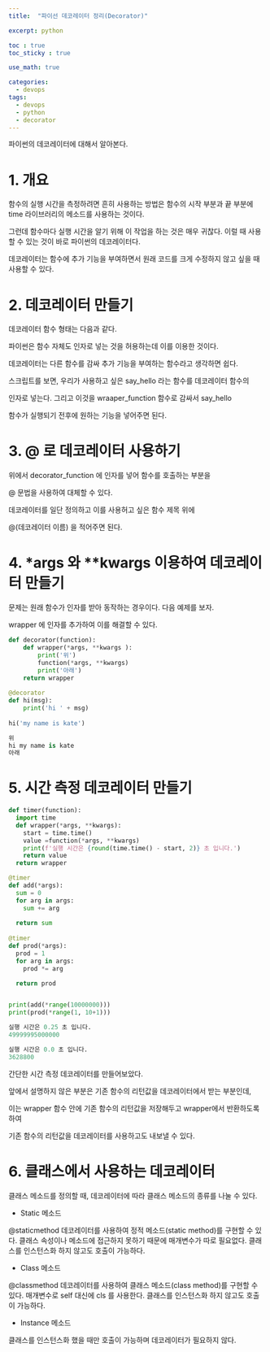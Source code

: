 ```yaml
---
title:  "파이선 데코레이터 정리(Decorator)"

excerpt: python

toc : true
toc_sticky : true  

use_math: true

categories:
  - devops
tags:
  - devops
  - python
  - decorator
---
```


파이썬의 데코레이터에 대해서 알아본다.

# 1. 개요

함수의 실행 시간을 측정하려면 흔히 사용하는 방법은 함수의 시작 부분과 끝 부분에
time 라이브러리의 메소드를 사용하는 것이다.

그런데 함수마다 실행 시간을 알기 위해 이 작업을 하는 것은 매우 귀찮다.
이럴 때 사용할 수 있는 것이 바로 파이썬의 데코레이터다.

데코레이터는 함수에 추가 기능을 부여하면서 원래 코드를 크게 수정하지 않고 싶을 때 사용할 수 있다.

# 2. 데코레이터 만들기

데코레이터 함수 형태는 다음과 같다.

파이썬은 함수 자체도 인자로 넣는 것을 허용하는데 이를 이용한 것이다.

<script src="https://gist.github.com/Sodychoe/dac37247277d00d4b24be15d2e08925b.js"></script>

데코레이터는 다른 함수를 감싸 추가 기능을 부여하는 함수라고 생각하면 쉽다.

스크립트를 보면, 우리가 사용하고 싶은 say_hello 라는 함수를 데코레이터 함수의

인자로 넣는다. 그리고 이것을 wraaper_function 함수로 감싸서 say_hello 

함수가 실행되기 전후에 원하는 기능을 넣어주면 된다.


# 3. @ 로 데코레이터 사용하기

<script src="https://gist.github.com/Sodychoe/1974388ecd29858aff19a6abe95bb76e.js"></script>

위에서 decorator_function 에 인자를 넣어 함수를 호출하는 부분을

@ 문법을 사용하여 대체할 수 있다.

데코레이터를 일단 정의하고 이를 사용허고 싶은 함수 제목 위에

@(데코레이터 이름) 을 적어주면 된다. 

# 4. *args 와 **kwargs 이용하여 데코레이터 만들기

문제는 원래 함수가 인자를 받아 동작하는 경우이다. 다음 예제를 보자.

<script src="https://gist.github.com/Sodychoe/fa66a63f4cc0cd3801f9b8c844a471c5.js"></script>

wrapper 에 인자를 추가하여 이를 해결할 수 있다.

```python
def decorator(function):
    def wrapper(*args, **kwargs ):
        print('위')
        function(*args, **kwargs)
        print('아래')
    return wrapper
    
@decorator
def hi(msg):
    print('hi ' + msg)
    
hi('my name is kate')

위
hi my name is kate
아래
```

# 5. 시간 측정 데코레이터 만들기

```python
def timer(function):
  import time
  def wrapper(*args, **kwargs):
    start = time.time()
    value =function(*args, **kwargs)
    print(f'실행 시간은 {round(time.time() - start, 2)} 초 입니다.')
    return value
  return wrapper

@timer
def add(*args):
  sum = 0
  for arg in args:
    sum += arg
  
  return sum
  
@timer
def prod(*args):
  prod = 1 
  for arg in args:
    prod *= arg 

  return prod


print(add(*range(10000000)))
print(prod(*range(1, 10+1)))

실행 시간은 0.25 초 입니다.
49999995000000

실행 시간은 0.0 초 입니다.
3628800

```

간단한 시간 측정 데코레이터를 만들어보았다.

앞에서 설명하지 않은 부분은 기존 함수의 리턴값을 데코레이터에서 받는 부분인데, 

이는 wrapper 함수 안에 기존 함수의 리턴값을 저장해두고 wrapper에서 반환하도록 하여 

기존 함수의 리턴값을 데코레이터를
사용하고도 내보낼 수 있다.

# 6. 클래스에서 사용하는 데코레이터 

클래스 메소드를 정의할 때, 데코레이터에 따라 클래스 메소드의 종류를 나눌 수 있다.

-  Static 메소드

@staticmethod 데코레이터를 사용하여 정적 메소드(static method)를 구현할 수 있다. 클래스 속성이나 메소드에 접근하지 못하기 때문에 매개변수가 따로 필요없다. 클래스를 인스턴스화 하지 않고도 호출이 가능하다.


-  Class 메소드

@classmethod 데코레이터를 사용하여 클래스 메소드(class method)를 구현할 수 있다. 매개변수로 self 대신에 cls 를 사용한다. 클래스를 인스턴스화 하지 않고도 호출이 가능하다. 


- Instance 메소드
  
클래스를 인스턴스화 했을 때만 호출이 가능하며 데코레이터가 필요하지 않다.



